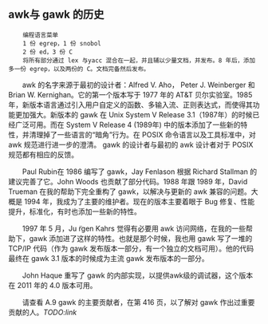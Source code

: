 &nbsp;
## awk与 gawk 的历史
        编程语言菜单
        1 份 egrep，1 份 snobol 
        2 份 ed，3 份 C
        将所有部分通过 lex 与yacc 混合在一起，并且辅以少量文档，并发布。8 年后，添加多一份 egrep，以及两份的 C。文档完备然后发布。

&emsp;&emsp;awk 的名字来源于最初的设计者：Alfred V. Aho， Peter J. Weinberger 和 Brian W. Kernighan。它的第一个版本写于 1977 年的 AT&T 贝尔实验室。1985 年，新版本语言通过引入用户自定义的函数、多输入流、正则表达式，而使得其功能更加强大。新版本的 gawk 在 Unix System V Release 3.1（1987年）的时候已经广泛可用。而在 System V Release 4 (1989年) 中的版本添加了一些新的特性，并清理掉了一些语言的“暗角”行为。在 POSIX 命令语言以及工具标准中，对 awk 规范进行进一步的澄清。 gawk 的设计者与最初的 awk 设计者对于 POSIX 规范都有相应的反馈。

&emsp;&emsp;Paul Rubin在 1986 编写了 gawk，Jay Fenlason 根据 Richard Stallman 的建议完善了它。John Woods 也贡献了部分代码。1988 年跟 1989 年，David Trueman 在我的帮助下完全重构了 gawk，以解决与更新的 awk 兼容的问题。大概是 1994 年，我成为了主要的维护者。现在的版本主要着眼于 Bug 修复、性能提升，标准化，有时也添加一些新的特性。

&emsp;&emsp;1997 年 5 月，Ju ̈rgen Kahrs 觉得有必要用 awk 访问网络，在我的一些帮助下，gawk 添加进了这样的特性。也就是那个时候，我也用 gawk 写了一堆的 TCP/IP 代码（作为 gawk 发布版本一部分，有一个独立的文档可用）。他的代码最终在 gawk 3.1 版本的时候成为主流 gawk 发布版本的一部分。

&emsp;&emsp;John Haque 重写了 gawk 的内部实现，以提供awk级的调试器，这个版本在 2011 年的 4.0 版本可用。

&emsp;&emsp;请查看 A.9 gawk 的主要贡献者，在第 416 页，以了解对 gawk 作出过重要贡献的人。*TODO:link*


